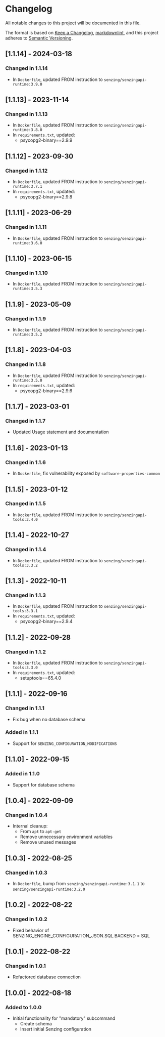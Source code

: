 # Changelog

All notable changes to this project will be documented in this file.

The format is based on [Keep a Changelog](https://keepachangelog.com/en/1.0.0/),
[markdownlint](https://dlaa.me/markdownlint/),
and this project adheres to [Semantic Versioning](https://semver.org/spec/v2.0.0.html).

## [1.1.14] - 2024-03-18

### Changed in 1.1.14

- In `Dockerfile`, updated FROM instruction to `senzing/senzingapi-runtime:3.9.0`

## [1.1.13] - 2023-11-14

### Changed in 1.1.13

- In `Dockerfile`, updated FROM instruction to `senzing/senzingapi-runtime:3.8.0`
- In `requirements.txt`, updated:
  - psycopg2-binary==2.9.9

## [1.1.12] - 2023-09-30

### Changed in 1.1.12

- In `Dockerfile`, updated FROM instruction to `senzing/senzingapi-runtime:3.7.1`
- In `requirements.txt`, updated:
  - psycopg2-binary==2.9.8

## [1.1.11] - 2023-06-29

### Changed in 1.1.11

- In `Dockerfile`, updated FROM instruction to `senzing/senzingapi-runtime:3.6.0`

## [1.1.10] - 2023-06-15

### Changed in 1.1.10

- In `Dockerfile`, updated FROM instruction to `senzing/senzingapi-runtime:3.5.3`

## [1.1.9] - 2023-05-09

### Changed in 1.1.9

- In `Dockerfile`, updated FROM instruction to `senzing/senzingapi-runtime:3.5.2`

## [1.1.8] - 2023-04-03

### Changed in 1.1.8

- In `Dockerfile`, updated FROM instruction to `senzing/senzingapi-runtime:3.5.0`
- In `requirements.txt`, updated:
  - psycopg2-binary==2.9.6

## [1.1.7] - 2023-03-01

### Changed in 1.1.7

- Updated Usage statement and documentation

## [1.1.6] - 2023-01-13

### Changed in 1.1.6

- In `Dockerfile`, fix vulnerability exposed by `software-properties-common`

## [1.1.5] - 2023-01-12

### Changed in 1.1.5

- In `Dockerfile`, updated FROM instruction to `senzing/senzingapi-tools:3.4.0`

## [1.1.4] - 2022-10-27

### Changed in 1.1.4

- In `Dockerfile`, updated FROM instruction to `senzing/senzingapi-tools:3.3.2`

## [1.1.3] - 2022-10-11

### Changed in 1.1.3

- In `Dockerfile`, updated FROM instruction to `senzing/senzingapi-tools:3.3.1`
- In `requirements.txt`, updated:
  - psycopg2-binary==2.9.4

## [1.1.2] - 2022-09-28

### Changed in 1.1.2

- In `Dockerfile`, updated FROM instruction to `senzing/senzingapi-tools:3.3.0`
- In `requirements.txt`, updated:
  - setuptools==65.4.0

## [1.1.1] - 2022-09-16

### Changed in 1.1.1

- Fix bug when no database schema

### Added in 1.1.1

- Support for `SENZING_CONFIGURATION_MODIFICATIONS`

## [1.1.0] - 2022-09-15

### Added in 1.1.0

- Support for database schema

## [1.0.4] - 2022-09-09

### Changed in 1.0.4

- Internal cleanup:
  - From `apt` to `apt-get`
  - Remove unnecessary environment variables
  - Remove unused messages

## [1.0.3] - 2022-08-25

### Changed in 1.0.3

- In `Dockerfile`, bump from `senzing/senzingapi-runtime:3.1.1` to `senzing/senzingapi-runtime:3.2.0`

## [1.0.2] - 2022-08-22

### Changed in 1.0.2

- Fixed behavior of SENZING_ENGINE_CONFIGURATION_JSON.SQL.BACKEND = SQL

## [1.0.1] - 2022-08-22

### Changed in 1.0.1

- Refactored database connection

## [1.0.0] - 2022-08-18

### Added to 1.0.0

- Initial functionality for "mandatory" subcommand
  - Create schema
  - Insert initial Senzing configuration
